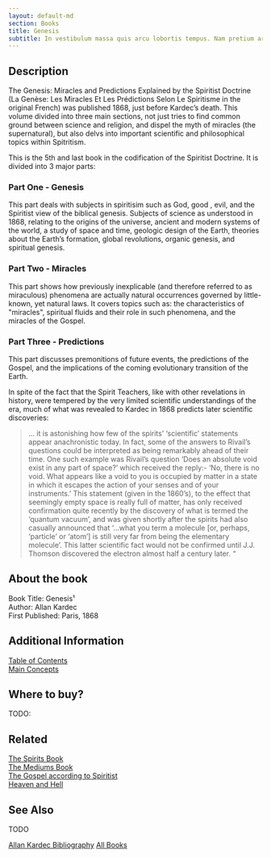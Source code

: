 ```yaml
---
layout: default-md
section: Books
title: Genesis
subtitle: In vestibulum massa quis arcu lobortis tempus. Nam pretium arcu in odio vulputate luctus.
---
```


## Description
The Genesis: Miracles and Predictions Explained by the Spiritist Doctrine (La Genèse: Les Miracles Et Les Prédictions Selon Le Spiritisme in the original French) was published 1868, just before Kardec’s death. This volume divided into three main sections, not just tries to find common ground between science and religion, and dispel the myth of miracles (the supernatural), but also delvs into important scientific and philosophical topics within Spitritism.

This is the 5th and last book in the codification of the Spiritist Doctrine.  It is divided into 3 major parts:

### Part One - Genesis
This part deals with subjects in spiritisim such as God, good , evil, and the Spiritist view of the biblical genesis. Subjects of science as understood in 1868, relating to the origins of the universe, ancient and modern systems of the world, a study of space and time, geologic design of the Earth, theories about the Earth’s formation, global revolutions, organic genesis, and spiritual genesis.

### Part Two - Miracles
This part shows how previously inexplicable (and therefore referred to as miraculous) phenomena are actually natural occurrences governed by little-known, yet natural laws.  It covers topics such as: the characteristics of "miracles", spiritual fluids and their role in such phenomena, and the miracles of the Gospel.

### Part Three - Predictions
This part discusses premonitions of future events, the predictions of the Gospel, and the implications of the coming evolutionary transition of the Earth.

In spite of the fact that the Spirit Teachers, like with other revelations in history, were tempered by the very limited scientific understandings of the era, much of what was revealed to Kardec in 1868 predicts later scientific discoveries:

> … it is astonishing how few of the spirits’ ‘scientific’ statements appear anachronistic today. In fact, some of the answers to Rivail’s questions could be interpreted as being remarkably ahead of their time. One such example was Rivail’s question ‘Does an absolute void exist in any part of space?’ which received the reply:- ‘No, there is no void. What appears like a void to you is occupied by matter in a state in which it escapes the action of your senses and of your instruments.’ This statement (given in the 1860’s), to the effect that seemingly empty space is really full of matter, has only received confirmation quite recently by the discovery of what is termed the ‘quantum vacuum’, and was given shortly after the spirits had also casually announced that ‘…what you term a molecule [or, perhaps, ‘particle’ or ‘atom’] is still very far from being the elementary molecule’. This latter scientific fact would not be confirmed until J.J. Thomson discovered the electron almost half a century later. “ 


## About the book
Book Title: Genesis¹  
Author: Allan Kardec  
First Published: Paris, 1868   


## Additional Information
[Table of Contents](contents)  
[Main Concepts](concepts)  

## Where to buy?
TODO:

## Related
[The Spirits Book](../spirits-book)  
[The Mediums Book](../mediums-book)  
[The Gospel according to Spiritist](../gospel-according-spiritism)  
[Heaven and Hell](../heaven-and-hell)  

## See Also
TODO


<a href="/books/allan-kardec" class="button">Allan Kardec Bibliography</a>
<a href="/books" class="button">All Books</a>
